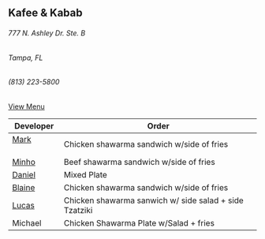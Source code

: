 ## Kafee & Kabab
###### 777 N. Ashley Dr. Ste. B
###### Tampa, FL
###### (813) 223-5800

[View Menu](https://www.kafeekabab.com/order)

Developer     | Order
--------------|---------------------
[Mark](http://github.com/mark-smithtb)              | Chicken shawarma sandwich w/side of fries
[Minho](https://github.com/minhochoi)               | Beef shawarma sandwich w/side of fries
[Daniel](https://github.com/dtartaglia)             | Mixed Plate
[Blaine](https://github.com/blainelawson)           | Chicken shawarma sandwich w/side of fries
[Lucas](https://github.com/lucasclaude)             | Chicken shawarma sanwich w/ side salad + side Tzatziki
Michael                                             | Chicken Shawarma Plate w/Salad + fries
